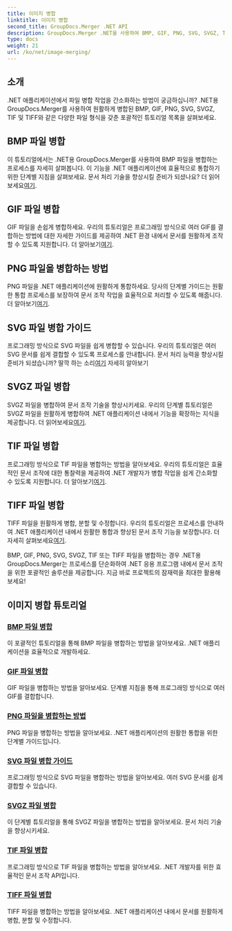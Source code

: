 ```yaml
---
title: 이미지 병합
linktitle: 이미지 병합
second_title: GroupDocs.Merger .NET API
description: GroupDocs.Merger .NET을 사용하여 BMP, GIF, PNG, SVG, SVGZ, TIF 및 TIFF 파일을 원활하게 병합합니다. 문서 조작을 .NET 애플리케이션에 효율적으로 통합합니다.
type: docs
weight: 21
url: /ko/net/image-merging/
---
```

## 소개

.NET 애플리케이션에서 파일 병합 작업을 간소화하는 방법이 궁금하십니까? .NET용 GroupDocs.Merger를 사용하여 원활하게 병합된 BMP, GIF, PNG, SVG, SVGZ, TIF 및 TIFF와 같은 다양한 파일 형식을 갖춘 포괄적인 튜토리얼 목록을 살펴보세요.

## BMP 파일 병합

 이 튜토리얼에서는 .NET용 GroupDocs.Merger를 사용하여 BMP 파일을 병합하는 프로세스를 자세히 살펴봅니다. 이 기능을 .NET 애플리케이션에 효율적으로 통합하기 위한 단계별 지침을 살펴보세요. 문서 처리 기술을 향상시킬 준비가 되셨나요? 더 읽어보세요[여기](./merge-bmp-files/).

## GIF 파일 병합

 GIF 파일을 손쉽게 병합하세요. 우리의 튜토리얼은 프로그래밍 방식으로 여러 GIF를 결합하는 방법에 대한 자세한 가이드를 제공하여 .NET 환경 내에서 문서를 원활하게 조작할 수 있도록 지원합니다. 더 알아보기[여기](./merging-gif-files/).

## PNG 파일을 병합하는 방법

PNG 파일을 .NET 애플리케이션에 원활하게 통합하세요. 당사의 단계별 가이드는 원활한 통합 프로세스를 보장하여 문서 조작 작업을 효율적으로 처리할 수 있도록 해줍니다. 더 알아보기[여기](./how-to-merge-png-files/).

## SVG 파일 병합 가이드

 프로그래밍 방식으로 SVG 파일을 쉽게 병합할 수 있습니다. 우리의 튜토리얼은 여러 SVG 문서를 쉽게 결합할 수 있도록 프로세스를 안내합니다. 문서 처리 능력을 향상시킬 준비가 되셨습니까? 딸깍 하는 소리[여기](./guide-merging-svg-files/) 자세히 알아보기

## SVGZ 파일 병합

 SVGZ 파일을 병합하여 문서 조작 기술을 향상시키세요. 우리의 단계별 튜토리얼은 SVGZ 파일을 원활하게 병합하여 .NET 애플리케이션 내에서 기능을 확장하는 지식을 제공합니다. 더 읽어보세요[여기](./merging-svgz-files/).

## TIF 파일 병합

 프로그래밍 방식으로 TIF 파일을 병합하는 방법을 알아보세요. 우리의 튜토리얼은 효율적인 문서 조작에 대한 통찰력을 제공하여 .NET 개발자가 병합 작업을 쉽게 간소화할 수 있도록 지원합니다. 더 알아보기[여기](./merge-tif-files/).

## TIFF 파일 병합

TIFF 파일을 원활하게 병합, 분할 및 수정합니다. 우리의 튜토리얼은 프로세스를 안내하여 .NET 애플리케이션 내에서 원활한 통합과 향상된 문서 조작 기능을 보장합니다. 더 자세히 살펴보세요[여기](./merging-tiff-files/).

BMP, GIF, PNG, SVG, SVGZ, TIF 또는 TIFF 파일을 병합하는 경우 .NET용 GroupDocs.Merger는 프로세스를 단순화하여 .NET 응용 프로그램 내에서 문서 조작을 위한 포괄적인 솔루션을 제공합니다. 지금 바로 프로젝트의 잠재력을 최대한 활용해 보세요!
## 이미지 병합 튜토리얼
### [BMP 파일 병합](./merge-bmp-files/)
이 포괄적인 튜토리얼을 통해 BMP 파일을 병합하는 방법을 알아보세요. .NET 애플리케이션을 효율적으로 개발하세요.
### [GIF 파일 병합](./merging-gif-files/)
GIF 파일을 병합하는 방법을 알아보세요. 단계별 지침을 통해 프로그래밍 방식으로 여러 GIF를 결합합니다.
### [PNG 파일을 병합하는 방법](./how-to-merge-png-files/)
PNG 파일을 병합하는 방법을 알아보세요. .NET 애플리케이션의 원활한 통합을 위한 단계별 가이드입니다.
### [SVG 파일 병합 가이드](./guide-merging-svg-files/)
프로그래밍 방식으로 SVG 파일을 병합하는 방법을 알아보세요. 여러 SVG 문서를 쉽게 결합할 수 있습니다.
### [SVGZ 파일 병합](./merging-svgz-files/)
이 단계별 튜토리얼을 통해 SVGZ 파일을 병합하는 방법을 알아보세요. 문서 처리 기술을 향상시키세요.
### [TIF 파일 병합](./merge-tif-files/)
프로그래밍 방식으로 TIF 파일을 병합하는 방법을 알아보세요. .NET 개발자를 위한 효율적인 문서 조작 API입니다.
### [TIFF 파일 병합](./merging-tiff-files/)
TIFF 파일을 병합하는 방법을 알아보세요. .NET 애플리케이션 내에서 문서를 원활하게 병합, 분할 및 수정합니다.